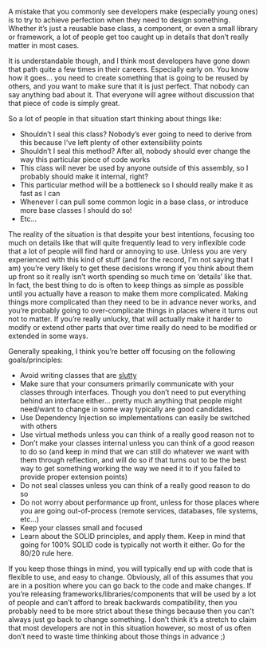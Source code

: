 A mistake that you commonly see developers make (especially young ones) is to try to achieve perfection when they need to design something. Whether it’s just a reusable base class, a component, or even a small library or framework, a lot of people get too caught up in details that don’t really matter in most cases.

It is understandable though, and I think most developers have gone down that path quite a few times in their careers. Especially early on. You know how it goes… you need to create something that is going to be reused by others, and you want to make sure that it is just perfect. That nobody can say anything bad about it. That everyone will agree without discussion that that piece of code is simply great.

So a lot of people in that situation start thinking about things like:

- Shouldn’t I seal this class? Nobody’s ever going to need to derive from this because I've left plenty of other extensibility points
- Shouldn’t I seal this method? After all, nobody should ever change the way this particular piece of code works
- This class will never be used by anyone outside of this assembly, so I probably should make it internal, right?
- This particular method will be a bottleneck so I should really make it as fast as I can
- Whenever I can pull some common logic in a base class, or introduce more base classes I should do so!
- Etc…

The reality of the situation is that despite your best intentions, focusing too much on details like that will quite frequently lead to very inflexible code that a lot of people will find hard or annoying to use. Unless you are very experienced with this kind of stuff (and for the record, I'm not saying that I am) you’re very likely to get these decisions wrong if you think about them up front so it really isn’t worth spending so much time on ‘details’ like that. In fact, the best thing to do is often to keep things as simple as possible until you actually have a reason to make them more complicated. Making things more complicated than they need to be in advance never works, and you’re probably going to over-complicate things in places where it turns out not to matter. If you’re really unlucky, that will actually make it harder to modify or extend other parts that over time really do need to be modified or extended in some ways.

Generally speaking, I think you’re better off focusing on the following goals/principles:

- Avoid writing classes that are <a href="/blog/2009/10/slutty-types/" target="_blank">slutty</a>
- Make sure that your consumers primarily communicate with your classes through interfaces. Though you don’t need to put everything behind an interface either… pretty much anything that people might need/want to change in some way typically are good candidates.
- Use Dependency Injection so implementations can easily be switched with others
- Use virtual methods unless you can think of a really good reason not to 
- Don’t make your classes internal unless you can think of a good reason to do so (and keep in mind that we can still do whatever we want with them through reflection, and will do so if that turns out to be the best way to get something working the way we need it to if you failed to provide proper extension points)
- Do not seal classes unless you can think of a really good reason to do so
- Do not worry about performance up front, unless for those places where you are going out-of-process (remote services, databases, file systems, etc…)
- Keep your classes small and focused
- Learn about the SOLID principles, and apply them. Keep in mind that going for 100% SOLID code is typically not worth it either. Go for the 80/20 rule here.

If you keep those things in mind, you will typically end up with code that is flexible to use, and easy to change. Obviously, all of this assumes that you are in a position where you can go back to the code and make changes. If you’re releasing frameworks/libraries/components that will be used by a lot of people and can’t afford to break backwards compatibility, then you probably need to be more strict about these things because then you can’t always just go back to change something. I don’t think it’s a stretch to claim that most developers are not in this situation however, so most of us often don’t need to waste time thinking about those things in advance ;)